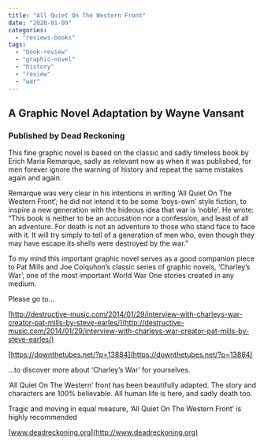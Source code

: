```yaml
---
title: "All Quiet On The Western Front"
date: "2020-01-09"
categories: 
  - "reviews-books"
tags: 
  - "book-review"
  - "graphic-novel"
  - "history"
  - "review"
  - "war"
---
```


## A Graphic Novel Adaptation by Wayne Vansant

### Published by Dead Reckoning

This fine graphic novel is based on the classic and sadly timeless book by Erich Maria Remarque, sadly as relevant now as when it was published, for men forever ignore the warning of history and repeat the same mistakes again and again.

Remarque was very clear in his intentions in writing ‘All Quiet On The Western Front’; he did not intend it to be some ‘boys-own’ style fiction, to inspire a new generation with the hideous idea that war is ‘noble’. He wrote: “This book is neither to be an accusation nor a confession, and least of all an adventure. For death is not an adventure to those who stand face to face with it. It will try simply to tell of a generation of men who, even though they may have escape its shells were destroyed by the war.”

To my mind this important graphic novel serves as a good companion piece to Pat Mills and Joe Colquhon’s classic series of graphic novels, ‘Charley’s War’, one of the most important World War One stories created in any medium.

Please go to…

[http://destructive-music.com/2014/01/29/interview-with-charleys-war-creator-pat-mills-by-steve-earles/](http://destructive-music.com/2014/01/29/interview-with-charleys-war-creator-pat-mills-by-steve-earles/)

[https://downthetubes.net/?p=13884](https://downthetubes.net/?p=13884)

…to discover more about ‘Charley’s War’ for yourselves.

‘All Quiet On The Western’ front has been beautifully adapted. The story and characters are 100% believable. All human life is here, and sadly death too.

Tragic and moving in equal measure, ‘All Quiet On The Western Front’ is highly recommended

[www.deadreckoning.org](http://www.deadreckoning.org)
